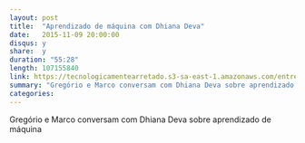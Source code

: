 ```yaml
---
layout: post
title:  "Aprendizado de máquina com Dhiana Deva"
date:   2015-11-09 20:00:00
disqus: y
share:  y
duration: "55:28"
length: 107155840
link: https://tecnologicamentearretado.s3-sa-east-1.amazonaws.com/entrevistas/022-dhiana_deva/022-dhiana_deva.m4a
summary: "Gregório e Marco conversam com Dhiana Deva sobre aprendizado de máquina"
categories: 
---
```


Gregório e Marco conversam com Dhiana Deva sobre aprendizado de máquina

<audio src="https://tecnologicamentearretado.s3-sa-east-1.amazonaws.com/entrevistas/022-dhiana_deva/022-dhiana_deva.m4a" preload="none" />

Baixe o áudio desta conversa [aqui](https://tecnologicamentearretado.s3-sa-east-1.amazonaws.com/entrevistas/022-dhiana_deva/022-dhiana_deva.m4a).

Entrevista por [Gregório Melo](https://twitter.com/gregoriomelo) e [Marco Valtas](https://twitter.com/mavcunha)

Notas:

- Dhiana na Internet:
  - [No Twitter](https://twitter.com/dhianadeva)
  - [No GitHub](https://github.com/dhiana)
  - [Na QCon Rio](http://qconrio.com/speaker/dhiana-deva)
- [Greg Young, How to get productive in a project in 24h](https://www.youtube.com/watch?v=KaLROwp-VDY)
- [BusFactor](http://www.researchgate.net/publication/272794507_Assessing_the_Bus_Factor_of_Git_Repositories)
- [Paper sobre o NeuralRinger (CERN)](https://indico.cern.ch/event/93877/session/12/contribution/87/attachments/1104128/1575249/proceedings_final_30042012.pdf)
- [Resumo sobre o CBSoft 2014 (com palestra sobre VCS em ML)](http://blog.concretesolutions.com.br/2014/10/10-apresentacoes-do-cbsoft-2014-que-voce-deve-conferir/)
- [Kaggle: competições de machine learning](https://www.kaggle.com/)
- [Código de exemplo do Neural Ringer](https://atlas-computing.web.cern.ch/atlas-computing/temp/l-hansl/links/l-computing/links/buildDirectory/AtlasTrigger/17.1.6/Trigger/TrigHypothesis/TrigMultiVarHypo/src/Neural.cxx)

Picks:

- [LittleBigPlanet](http://www.amazon.com/Little-Big-Planet-3-PlayStation/dp/B00KVPC0O8/)
- [Mars Rover Curiosity: An Inside Account from Curiosity's Chief Engineer](http://www.amazon.com/Mars-Rover-Curiosity-Curiositys-Engineer/dp/1588344738/)
- [The Power of Habit](http://www.amazon.com/Power-Habit-What-Life-Business/dp/081298160X/)
- [Kaggle](https://www.kaggle.com)
- [Perdido em Marte](http://www.amazon.com.br/gp/product/8580414482)
